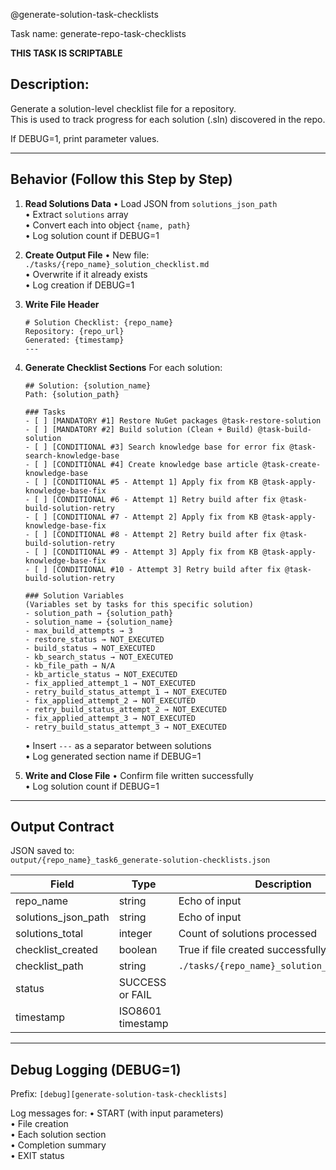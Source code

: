 @generate-solution-task-checklists

Task name: generate-repo-task-checklists

**THIS TASK IS SCRIPTABLE**

## Description:
Generate a solution-level checklist file for a repository.  
This is used to track progress for each solution (.sln) discovered in the repo.

If DEBUG=1, print parameter values.

---

## Behavior (Follow this Step by Step)

1. **Read Solutions Data**
   • Load JSON from `solutions_json_path`  
   • Extract `solutions` array  
   • Convert each into object `{name, path}`  
   • Log solution count if DEBUG=1

2. **Create Output File**
   • New file: `./tasks/{repo_name}_solution_checklist.md`  
   • Overwrite if it already exists  
   • Log creation if DEBUG=1

3. **Write File Header**
   ```
   # Solution Checklist: {repo_name}
   Repository: {repo_url}
   Generated: {timestamp}
   ---
   ```

4. **Generate Checklist Sections**
   For each solution:
   ```
   ## Solution: {solution_name}
   Path: {solution_path}

   ### Tasks
   - [ ] [MANDATORY #1] Restore NuGet packages @task-restore-solution
   - [ ] [MANDATORY #2] Build solution (Clean + Build) @task-build-solution
   - [ ] [CONDITIONAL #3] Search knowledge base for error fix @task-search-knowledge-base
   - [ ] [CONDITIONAL #4] Create knowledge base article @task-create-knowledge-base
   - [ ] [CONDITIONAL #5 - Attempt 1] Apply fix from KB @task-apply-knowledge-base-fix
   - [ ] [CONDITIONAL #6 - Attempt 1] Retry build after fix @task-build-solution-retry
   - [ ] [CONDITIONAL #7 - Attempt 2] Apply fix from KB @task-apply-knowledge-base-fix
   - [ ] [CONDITIONAL #8 - Attempt 2] Retry build after fix @task-build-solution-retry
   - [ ] [CONDITIONAL #9 - Attempt 3] Apply fix from KB @task-apply-knowledge-base-fix
   - [ ] [CONDITIONAL #10 - Attempt 3] Retry build after fix @task-build-solution-retry

   ### Solution Variables
   (Variables set by tasks for this specific solution)
   - solution_path → {solution_path}
   - solution_name → {solution_name}
   - max_build_attempts → 3
   - restore_status → NOT_EXECUTED
   - build_status → NOT_EXECUTED
   - kb_search_status → NOT_EXECUTED
   - kb_file_path → N/A
   - kb_article_status → NOT_EXECUTED
   - fix_applied_attempt_1 → NOT_EXECUTED
   - retry_build_status_attempt_1 → NOT_EXECUTED
   - fix_applied_attempt_2 → NOT_EXECUTED
   - retry_build_status_attempt_2 → NOT_EXECUTED
   - fix_applied_attempt_3 → NOT_EXECUTED
   - retry_build_status_attempt_3 → NOT_EXECUTED
   ```
   • Insert `---` as a separator between solutions  
   • Log generated section name if DEBUG=1

5. **Write and Close File**
   • Confirm file written successfully  
   • Log solution count if DEBUG=1

---

## Output Contract
JSON saved to:  
`output/{repo_name}_task6_generate-solution-checklists.json`

| Field | Type | Description |
|-------|------|-------------|
| repo_name | string | Echo of input |
| solutions_json_path | string | Echo of input |
| solutions_total | integer | Count of solutions processed |
| checklist_created | boolean | True if file created successfully |
| checklist_path | string | `./tasks/{repo_name}_solution_checklist.md` |
| status | SUCCESS or FAIL |
| timestamp | ISO8601 timestamp |

---

## Debug Logging (DEBUG=1)
Prefix: `[debug][generate-solution-task-checklists]`

Log messages for:
• START (with input parameters)  
• File creation  
• Each solution section  
• Completion summary  
• EXIT status

